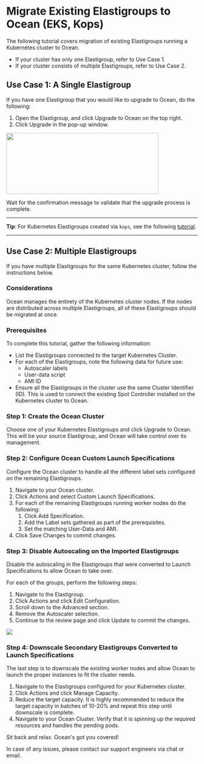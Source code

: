 # Migrate Existing Elastigroups to Ocean (EKS, Kops)

The following tutorial covers migration of existing Elastigroups running a Kubernetes cluster to Ocean.

- If your cluster has only one Elastigroup, refer to Use Case 1.
- If your cluster consists of multiple Elastigroups, refer to Use Case 2.

## Use Case 1: A Single Elastigroup

If you have one Elastigroup that you would like to upgrade to Ocean, do the following:

1. Open the Elastigroup, and click Upgrade to Ocean on the top right.
2. Click Upgrade in the pop-up window.

<img src="/ocean/_media/tutorials-migrate-existingeg-foreks-01.png" width="400" height="160" />

Wait for the confirmation message to validate that the upgrade process is complete.

---

**Tip**: For Kubernetes Elastigroups created via `kops`, see the following [tutorial](ocean/tools-and-integrations/kops/migrate-cluster).

---

## Use Case 2: Multiple Elastigroups

If you have multiple Elastigroups for the same Kubernetes cluster, follow the instructions below.

### Considerations

Ocean manages the entirety of the Kubernetes cluster nodes. If the nodes are distributed across multiple Elastigroups, all of these Elastigroups should be migrated at once.

### Prerequisites

To complete this tutorial, gather the following information:

- List the Elastigroups connected to the target Kubernetes Cluster.
- For each of the Elastigroups, note the following data for future use:
  - Autoscaler labels
  - User-data script
  - AMI ID
- Ensure all the Elastigroups in the cluster use the same Cluster Identifier (ID). This is used to connect the existing Spot Controller installed on the Kubernetes cluster to Ocean.

### Step 1: Create the Ocean Cluster

Choose one of your Kubernetes Elastigroups and click Upgrade to Ocean. This will be your source Elastigroup, and Ocean will take control over its management.

### Step 2: Configure Ocean Custom Launch Specifications

Configure the Ocean cluster to handle all the different label sets configured on the remaining Elastigroups.

1. Navigate to your Ocean cluster.
2. Click Actions and select Custom Launch Specifications.
3. For each of the remaining Elastigroups running worker nodes do the following:
   1. Click Add Specification.
   2. Add the Label sets gathered as part of the prerequisites.
   3. Set the matching User-Data and AMI.
4. Click Save Changes to commit changes.

### Step 3: Disable Autoscaling on the Imported Elastigroups

Disable the autoscaling in the Elastigroups that were converted to Launch Specifications to allow Ocean to take over.

For each of the groups, perform the following steps:

1. Navigate to the Elastigroup.
2. Click Actions and click Edit Configuration.
3. Scroll down to the Advanced section.
4. Remove the Autoscaler selection.
5. Continue to the review page and click Update to commit the changes.

<img src="/ocean/_media/tutorials-migrate-existingeg-foreks-02.png" />

### Step 4: Downscale Secondary Elastigroups Converted to Launch Specifications

The last step is to downscale the existing worker nodes and allow Ocean to launch the proper instances to fit the cluster needs.

1. Navigate to the Elastigroups configured for your Kubernetes cluster.
2. Click Actions and click Manage Capacity.
3. Reduce the target capacity. It is highly recommended to reduce the target capacity in batches of 10-20% and repeat this step until downscale is complete.
4. Navigate to your Ocean Cluster. Verify that it is spinning up the required resources and handles the pending pods.

Sit back and relax. Ocean's got you covered!

In case of any issues, please contact our support engineers via chat or email.

